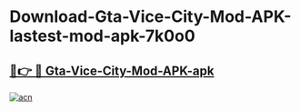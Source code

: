 # Download-Gta-Vice-City-Mod-APK-lastest-mod-apk-7k0o0

<h2><a href="https://apkcomod.com?title=Gta-Vice-City-Mod-APK">🔗👉 🔴 Gta-Vice-City-Mod-APK-apk </a></h2>

[![acn](https://github.com/user-attachments/assets/0f9c940e-d8b0-45ae-aac7-cd30a18b3e1c)](https://apkcomod.com?title=Gta-Vice-City-Mod-APK)
